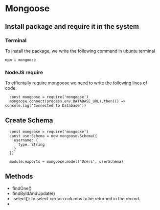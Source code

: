 # Mongoose

## Install package and require it in the system

### Terminal

To install the package, we write the following command in ubuntu terminal

```cmd
npm i mongoose
```

### NodeJS require

To effientally require mongoose we need to write the following lines of code:

```JS
  const mongoose = require('mongoose')
  mongoose.connect(process.env.DATABASE_URL).then(() => console.log('Connected to Database'))
```


## Create Schema

```JS
  const mongoose = require('mongoose')
  const userSchema = new mongoose.Schema({
    username: {
      type: String
    }
  })
  
  module.exports = mongoose.model('Users', userSchema)
```

## Methods

- findOne()
- findByIdAndUpdate()
- .select(): to select certain columns to be returned in the record.
- 